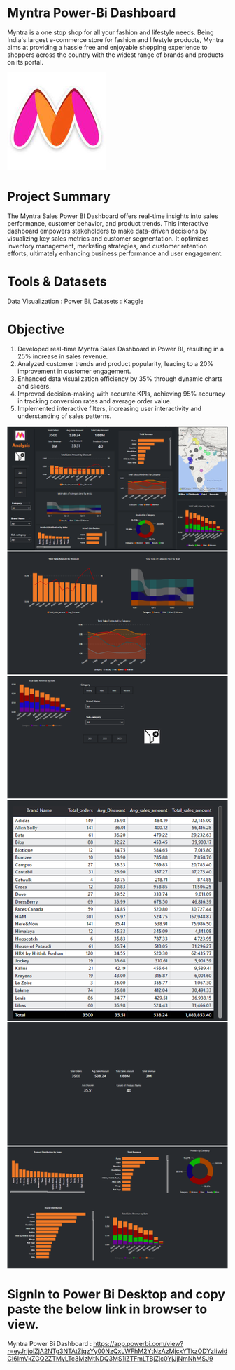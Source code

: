 # Myntra Power-Bi Dashboard
Myntra is a one stop shop for all your fashion and lifestyle needs. Being India's largest e-commerce store for fashion and lifestyle products, 
Myntra aims at providing a hassle free and enjoyable shopping experience to shoppers across the country with the widest range of brands and products on its portal.

<img src = "https://github.com/Ayush291102/Myntra_Dashboard_Power-Bi/blob/main/Myntra.jfif">


# Project Summary
The Myntra Sales Power BI Dashboard offers real-time insights into sales performance, customer behavior, and product trends. This interactive dashboard empowers stakeholders to make data-driven decisions by visualizing key sales metrics and customer segmentation. 
It optimizes inventory management, marketing strategies, and customer retention efforts, ultimately enhancing business performance and user engagement.

# Tools & Datasets
Data Visualization : Power Bi,
Datasets : Kaggle

# Objective
1) Developed real-time Myntra Sales Dashboard in Power BI, resulting in a 25% increase in sales revenue.
2) Analyzed customer trends and product popularity, leading to a 20% improvement in customer engagement.
3) Enhanced data visualization efficiency by 35% through dynamic charts and slicers.
4) Improved decision-making with accurate KPIs, achieving 95% accuracy in tracking conversion rates and average order value.
5) Implemented interactive filters, increasing user interactivity and understanding of sales patterns.

<img src = "https://github.com/Ayush291102/Myntra_Dashboard_Power-Bi/blob/main/Myntra_Dashboard.png">

<img src = "https://github.com/Ayush291102/Myntra_Dashboard_Power-Bi/blob/main/1.png">

<img src = "https://github.com/Ayush291102/Myntra_Dashboard_Power-Bi/blob/main/2.png">

<img src = "https://github.com/Ayush291102/Myntra_Dashboard_Power-Bi/blob/main/3.png">

<img src = "https://github.com/Ayush291102/Myntra_Dashboard_Power-Bi/blob/main/4.png">

<img src = "https://github.com/Ayush291102/Myntra_Dashboard_Power-Bi/blob/main/5.png">

# SignIn to Power Bi Desktop and copy paste the below link in browser to view.
Myntra Power Bi Dashboard : https://app.powerbi.com/view?r=eyJrIjoiZjA2NTg3NTAtZjgzYy00NzQxLWFhM2YtNzAzMjcxYTkzODYzIiwidCI6ImVkZGQ2ZTMyLTc3MzMtNDQ3MS1iZTFmLTBjZjc0YjJjNmNhMSJ9












